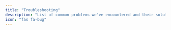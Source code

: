 ```yaml
---
title: "Troubleshooting"
description: "List of common problems we've encountered and their solutions."
icon: "fas fa-bug"
---
```

